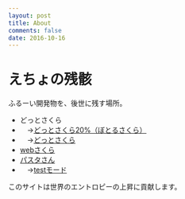 ```yaml
---
layout: post
title: About
comments: false
date: 2016-10-16
---
```


えちょの残骸
============

ふるーい開発物を、後世に残す場所。

 + どっとさくら
  + 　→[どっとさくら20%（ぼとるさくら）](/old/dot-sakura/download/nar/dot_sakura_020.nar)
  + 　→[どっとさくら](/old/dot-sakura/download/nar/dot_sakura.nar)
 +  [webさくら](/old/web-sakura/areka/i.html)
 +  [パスタさん](/pasta/index.html)
  + 　→[testモード](/pasta/app/design.html)

このサイトは世界のエントロピーの上昇に貢献します。